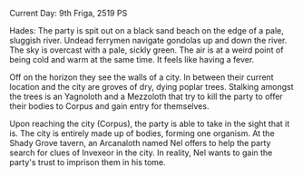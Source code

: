 Current Day: 9th Friga, 2519 PS

Hades:
The party is spit out on a black sand beach on the edge of a pale, sluggish river. Undead ferrymen navigate gondolas up and down the river. The sky is overcast with a pale, sickly green. The air is at a weird point of being cold and warm at the same time. It feels like having a fever.

Off on the horizon they see the walls of a city. In between their current location and the city are groves of dry, dying poplar trees. Stalking amongst the trees is an Yagnoloth and a Mezzoloth that try to kill the party to offer their bodies to Corpus and gain entry for themselves.

Upon reaching the city (Corpus), the party is able to take in the sight that it is. The city is entirely made up of bodies, forming one organism. At the Shady Grove tavern, an Arcanaloth named Nel offers to help the party search for clues of Invexeor in the city. In reality, Nel wants to gain the party's trust to imprison them in his tome.

